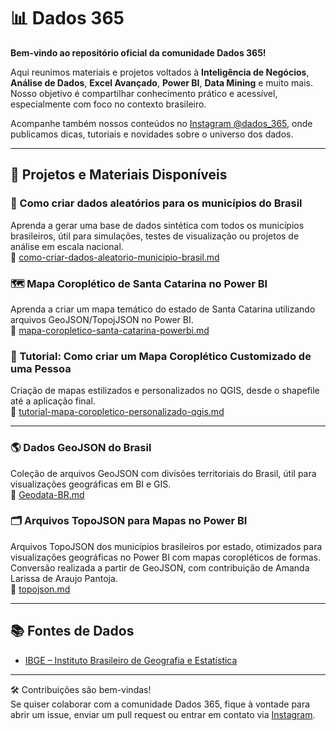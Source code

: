 ﻿# 📊 Dados 365

**Bem-vindo ao repositório oficial da comunidade Dados 365!**

Aqui reunimos materiais e projetos voltados à **Inteligência de Negócios**, **Análise de Dados**, **Excel Avançado**, **Power BI**, **Data Mining** e muito mais. Nosso objetivo é compartilhar conhecimento prático e acessível, especialmente com foco no contexto brasileiro.

Acompanhe também nossos conteúdos no [Instagram @dados_365](https://instagram.com/dados_365), onde publicamos dicas, tutoriais e novidades sobre o universo dos dados.

---

## 📍 Projetos e Materiais Disponíveis


### 📄 Como criar dados aleatórios para os municípios do Brasil  
Aprenda a gerar uma base de dados sintética com todos os municípios brasileiros, útil para simulações, testes de visualização ou projetos de análise em escala nacional.  
🔗 [como-criar-dados-aleatorio-municipio-brasil.md](como-criar-dados-aleatorio-municipio-brasil.md)

### 🗺️ Mapa Coroplético de Santa Catarina no Power BI  
Aprenda a criar um mapa temático do estado de Santa Catarina utilizando arquivos GeoJSON/TopojJSON no Power BI.  
🔗 [mapa-coropletico-santa-catarina-powerbi.md](mapa-coropletico-santa-catarina-powerbi.md)


### 🎨 Tutorial: Como criar um Mapa Coroplético Customizado de uma Pessoa
Criação de mapas estilizados e personalizados no QGIS, desde o shapefile até a aplicação final.  
🔗 [tutorial-mapa-coropletico-personalizado-qgis.md](tutorial-mapa-coropletico-personalizado-qgis.md)

---

### 🌎 Dados GeoJSON do Brasil
Coleção de arquivos GeoJSON com divisões territoriais do Brasil, útil para visualizações geográficas em BI e GIS.  
🔗 [Geodata-BR.md](Geodata-BR.md)

### 🗂️ Arquivos TopoJSON para Mapas no Power BI
Arquivos TopoJSON dos municípios brasileiros por estado, otimizados para visualizações geográficas no Power BI com mapas coropléticos de formas. Conversão realizada a partir de GeoJSON, com contribuição de Amanda Larissa de Araujo Pantoja.  
🔗 [topojson.md](topojson-data.md)

---

## 📚 Fontes de Dados

- [IBGE – Instituto Brasileiro de Geografia e Estatística](https://www.ibge.gov.br/)

---

🛠️ Contribuições são bem-vindas!  
Se quiser colaborar com a comunidade Dados 365, fique à vontade para abrir um issue, enviar um pull request ou entrar em contato via [Instagram](https://instagram.com/dados_365).
